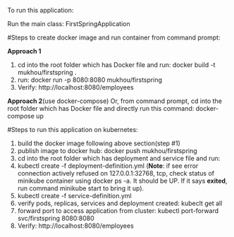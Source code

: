 To run this application:

Run the main class: FirstSpringApplication

#Steps to create docker image and run container from command prompt:

**Approach 1**
1. cd into the root folder which has Docker file and run: docker build -t mukhou/firstspring .
2. run: docker run -p 8080:8080 mukhou/firstspring
3. Verify: http://localhost:8080/employees


**Approach 2**(use docker-compose)
Or, from command prompt, cd into the root folder which has Docker file and
directly run this command: docker-compose up

#Steps to run this application on kubernetes:
1. build the docker image following above section(step #1)
2. publish image to docker hub: docker push mukhou/firstspring
3. cd into the root folder which has deployment and service file and run:
4. kubectl create -f deployment-definition.yml (**Note**: if see error connection actively refused 
   on 127.0.0.1:32768, tcp, check status of minikube container using docker ps -a. It should be UP.
   If it says **exited**, run command minikube start to bring it up).
5. kubectl create -f service-definition.yml
6. verify pods, replicas, services and deployment created: kubeclt get all
7. forward port to access application from cluster: kubectl port-forward svc/firstspring 8080:8080
8. Verify: http://localhost:8080/employees







